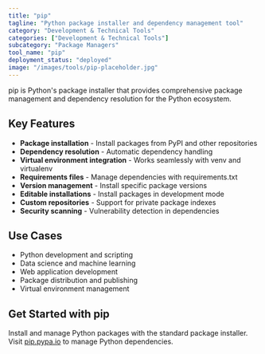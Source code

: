 ```yaml
---
title: "pip"
tagline: "Python package installer and dependency management tool"
category: "Development & Technical Tools"
categories: ["Development & Technical Tools"]
subcategory: "Package Managers"
tool_name: "pip"
deployment_status: "deployed"
image: "/images/tools/pip-placeholder.jpg"
---
```

pip is Python's package installer that provides comprehensive package management and dependency resolution for the Python ecosystem.

## Key Features

- **Package installation** - Install packages from PyPI and other repositories
- **Dependency resolution** - Automatic dependency handling
- **Virtual environment integration** - Works seamlessly with venv and virtualenv
- **Requirements files** - Manage dependencies with requirements.txt
- **Version management** - Install specific package versions
- **Editable installations** - Install packages in development mode
- **Custom repositories** - Support for private package indexes
- **Security scanning** - Vulnerability detection in dependencies

## Use Cases

- Python development and scripting
- Data science and machine learning
- Web application development
- Package distribution and publishing
- Virtual environment management

## Get Started with pip

Install and manage Python packages with the standard package installer. Visit [pip.pypa.io](https://pip.pypa.io) to manage Python dependencies.